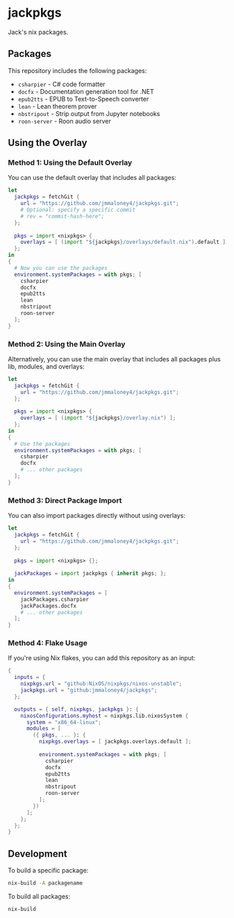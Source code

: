 # jackpkgs

Jack's nix packages.

## Packages

This repository includes the following packages:

- `csharpier` - C# code formatter
- `docfx` - Documentation generation tool for .NET
- `epub2tts` - EPUB to Text-to-Speech converter
- `lean` - Lean theorem prover
- `nbstripout` - Strip output from Jupyter notebooks
- `roon-server` - Roon audio server

## Using the Overlay

### Method 1: Using the Default Overlay

You can use the default overlay that includes all packages:

```nix
let
  jackpkgs = fetchGit {
    url = "https://github.com/jmmaloney4/jackpkgs.git";
    # Optional: specify a specific commit
    # rev = "commit-hash-here";
  };
  
  pkgs = import <nixpkgs> {
    overlays = [ (import "${jackpkgs}/overlays/default.nix").default ];
  };
in
{
  # Now you can use the packages
  environment.systemPackages = with pkgs; [
    csharpier
    docfx
    epub2tts
    lean
    nbstripout
    roon-server
  ];
}
```

### Method 2: Using the Main Overlay

Alternatively, you can use the main overlay that includes all packages plus lib, modules, and overlays:

```nix
let
  jackpkgs = fetchGit {
    url = "https://github.com/jmmaloney4/jackpkgs.git";
  };
  
  pkgs = import <nixpkgs> {
    overlays = [ (import "${jackpkgs}/overlay.nix") ];
  };
in
{
  # Use the packages
  environment.systemPackages = with pkgs; [
    csharpier
    docfx
    # ... other packages
  ];
}
```

### Method 3: Direct Package Import

You can also import packages directly without using overlays:

```nix
let
  jackpkgs = fetchGit {
    url = "https://github.com/jmmaloney4/jackpkgs.git";
  };
  
  pkgs = import <nixpkgs> {};
  
  jackPackages = import jackpkgs { inherit pkgs; };
in
{
  environment.systemPackages = [
    jackPackages.csharpier
    jackPackages.docfx
    # ... other packages
  ];
}
```

### Method 4: Flake Usage

If you're using Nix flakes, you can add this repository as an input:

```nix
{
  inputs = {
    nixpkgs.url = "github:NixOS/nixpkgs/nixos-unstable";
    jackpkgs.url = "github:jmmaloney4/jackpkgs";
  };

  outputs = { self, nixpkgs, jackpkgs }: {
    nixosConfigurations.myhost = nixpkgs.lib.nixosSystem {
      system = "x86_64-linux";
      modules = [
        ({ pkgs, ... }: {
          nixpkgs.overlays = [ jackpkgs.overlays.default ];
          
          environment.systemPackages = with pkgs; [
            csharpier
            docfx
            epub2tts
            lean
            nbstripout
            roon-server
          ];
        })
      ];
    };
  };
}
```

## Development

To build a specific package:

```bash
nix-build -A packagename
```

To build all packages:

```bash
nix-build
```

